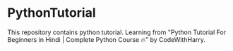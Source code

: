 # PythonTutorial

This repository contains python tutorial.
Learning from "Python Tutorial For Beginners in Hindi | Complete Python Course 🔥" by CodeWithHarry.
